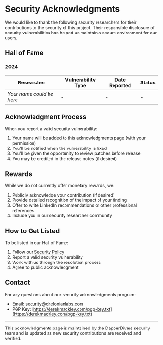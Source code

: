 # Security Acknowledgments

We would like to thank the following security researchers for their contributions to the security of this project. Their responsible disclosure of security vulnerabilities has helped us maintain a secure environment for our users.

## Hall of Fame

### 2024

| Researcher | Vulnerability Type | Date Reported | Status |
|------------|-------------------|---------------|---------|
| _Your name could be here_ | - | - | - |

## Acknowledgment Process

When you report a valid security vulnerability:

1. Your name will be added to this acknowledgments page (with your permission)
2. You'll be notified when the vulnerability is fixed
3. You'll be given the opportunity to review patches before release
4. You may be credited in the release notes (if desired)

## Rewards

While we do not currently offer monetary rewards, we:

1. Publicly acknowledge your contribution (if desired)
2. Provide detailed recognition of the impact of your finding
3. Offer to write LinkedIn recommendations or other professional references
4. Include you in our security researcher community

## How to Get Listed

To be listed in our Hall of Fame:

1. Follow our [Security Policy](SECURITY_POLICY.md)
2. Report a valid security vulnerability
3. Work with us through the resolution process
4. Agree to public acknowledgment

## Contact

For any questions about our security acknowledgments program:
- Email: security@chelonianlabs.com
- PGP Key: [https://derekmackley.com/pgp-key.txt](https://derekmackley.com/pgp-key.txt)

---

This acknowledgments page is maintained by the DapperDivers security team and is updated as new security contributions are received and verified.
